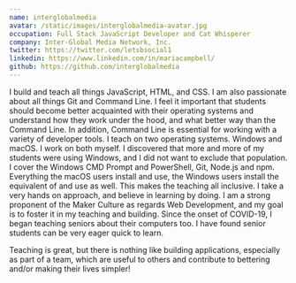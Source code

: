 ```yaml
---
name: interglobalmedia
avatar: /static/images/interglobalmedia-avatar.jpg
occupation: Full Stack JavaScript Developer and Cat Whisperer
company: Inter-Global Media Network, Inc.
twitter: https://twitter.com/letsbsocial1
linkedin: https://www.linkedin.com/in/mariacampbell/
github: https://github.com/interglobalmedia
---
```


I build and teach all things JavaScript, HTML, and CSS. I am also passionate about all things Git and Command Line. I feel it important that students should become better acquainted with their operating systems and understand how they work under the hood, and what better way than the Command Line. In addition, Command Line is essential for working with a variety of developer tools. I teach on two operating systems. Windows and macOS. I work on both myself. I discovered that more and more of my students were using Windows, and I did not want to exclude that population. I cover the Windows CMD Prompt and PowerShell, Git, Node.js and npm. Everything the macOS users install and use, the Windows users install the equivalent of and use as well. This makes the teaching all inclusive. I take a very hands on approach, and believe in learning by doing. I am a strong proponent of the Maker Culture as regards Web Development, and my goal is to foster it in my teaching and building. Since the onset of COVID-19, I began teaching seniors about their computers too. I have found senior students can be very eager quick to learn.

Teaching is great, but there is nothing like building applications, especially as part of a team, which are useful to others and contribute to bettering and/or making their lives simpler!
